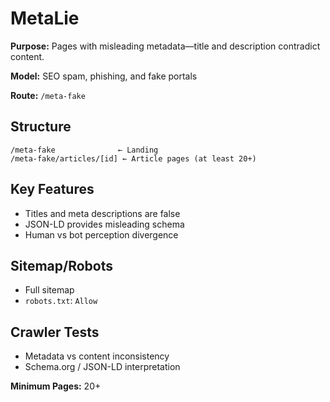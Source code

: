 # MetaLie

**Purpose:** Pages with misleading metadata—title and description contradict content.

**Model:** SEO spam, phishing, and fake portals

**Route:** `/meta-fake`

## Structure

```
/meta-fake              ← Landing
/meta-fake/articles/[id] ← Article pages (at least 20+)
```

## Key Features

- Titles and meta descriptions are false
- JSON-LD provides misleading schema
- Human vs bot perception divergence

## Sitemap/Robots

- Full sitemap
- `robots.txt`: `Allow`

## Crawler Tests

- Metadata vs content inconsistency
- Schema.org / JSON-LD interpretation

**Minimum Pages:** 20+